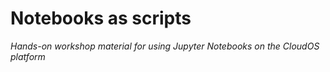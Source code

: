 # Notebooks as scripts

*Hands-on workshop material for using Jupyter Notebooks on the CloudOS platform*
<br/>

